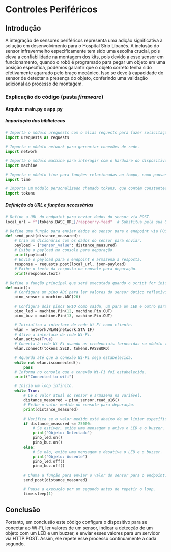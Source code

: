 # Controles Periféricos 
## Introdução
A integração de sensores periféricos representa uma adição significativa à solução em desenvolvimento para o Hospital Sírio Libanês. A inclusão do sensor infravermelho especificamente tem sido uma escolha crucial, pois eleva a confiabilidade na montagem dos kits, pois devido a esse sensor em funcionamento, quando o robô é programado para pegar um objeto em uma posição específica, podemos garantir que o objeto correto tenha sido efetivamente agarrado pelo braço mecânico. Isso se deve à capacidade do sensor de detectar a presença do objeto, conferindo uma validação adicional ao processo de montagem.

### Explicação do código (pasta *firmware*)
#### Arquivo: main.py e app.py
##### Importação das bibliotecas
```python 
# Importa o módulo urequests com o alias requests para fazer solicitações HTTP.
import urequests as requests

# Importa o módulo network para gerenciar conexões de rede.
import network

# Importa o módulo machine para interagir com o hardware do dispositivo.
import machine

# Importa o módulo time para funções relacionadas ao tempo, como pausas.
import time

# Importa um módulo personalizado chamado tokens, que contém constantes como URLs e credenciais.
import tokens
```
##### Definição da URL e funções necessárias
``` python 
# Define a URL do endpoint para enviar dados do sensor via POST.
local_url = f"{tokens.BASE_URL}/raspberry-feed"  # Substitua pela sua URL local.

# Define uma função para enviar dados do sensor para o endpoint via POST.
def send_post(distance_measured):
    # Cria um dicionário com os dados do sensor para enviar.
    payload = {"sensor_value": distance_measured}
    # Exibe o payload no console para depuração.
    print(payload)
    # Envia o payload para o endpoint e armazena a resposta.
    response = requests.post(local_url, json=payload)
    # Exibe o texto da resposta no console para depuração.
    print(response.text)

# Define a função principal que será executada quando o script for iniciado.
def main():
    # Configura um pino ADC para ler valores do sensor óptico reflexivo.
    pino_sensor = machine.ADC(26)

    # Configura dois pinos GPIO como saída, um para um LED e outro para um buzzer.
    pino_led = machine.Pin(12, machine.Pin.OUT)
    pino_buz = machine.Pin(13, machine.Pin.OUT)

    # Inicializa a interface de rede Wi-Fi como cliente.
    wlan = network.WLAN(network.STA_IF)
    # Ativa a interface de rede Wi-Fi.
    wlan.active(True)
    # Conecta à rede Wi-Fi usando as credenciais fornecidas no módulo tokens.
    wlan.connect(tokens.SSID, tokens.PASSWORD)

    # Aguarda até que a conexão Wi-Fi seja estabelecida.
    while not wlan.isconnected():
        pass
    # Informa no console que a conexão Wi-Fi foi estabelecida.
    print("Connected to wifi")

    # Inicia um loop infinito.
    while True:
        # Lê o valor atual do sensor e armazena na variável.
        distance_measured = pino_sensor.read_u16()
        # Exibe o valor medido no console para depuração.
        print(distance_measured)

        # Verifica se o valor medido está abaixo de um limiar específico.
        if distance_measured <= 25000:
            # Se estiver, exibe uma mensagem e ativa o LED e o buzzer.
            print("Objeto: Detectado")
            pino_led.on()
            pino_buz.on()
        else:
            # Se não, exibe uma mensagem e desativa o LED e o buzzer.
            print("Objeto: Ausente")
            pino_led.off()
            pino_buz.off()

        # Chama a função para enviar o valor do sensor para o endpoint.
        send_post(distance_measured)

        # Pausa a execução por um segundo antes de repetir o loop.
        time.sleep(1)
```
## Conclusão
Portanto, em conclusão este código configura o dispositivo para se conectar ao Wi-Fi, ler valores de um sensor, indicar a detecção de um objeto com um LED e um buzzer, e enviar esses valores para um servidor via HTTP POST. Assim, ele repete esse processo continuamente a cada segundo.
